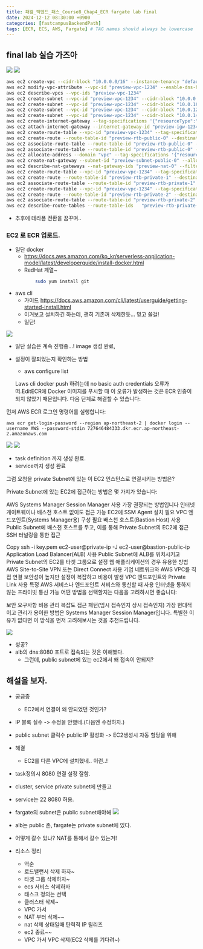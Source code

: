 ```yaml
---
title: 패캠_백엔드_패스_Course8_Chap4_ECR fargate lab final
date: 2024-12-12 08:30:00 +0900
categories: [fastcampusBackendPath]
tags: [ECR, ECS, AWS, Fargate] # TAG names should always be lowercase
---
```


## final lab 실습 가즈아
![](assets/img/posts/2024-12-12-08-30-52.png)
![](assets/img/posts/2024-12-12-08-31-06.png)

```sh
aws ec2 create-vpc --cidr-block "10.0.0.0/16" --instance-tenancy "default" --tag-specifications '{"resourceType":"vpc","tags":[{"key":"Name","value":"ecs-prac-vpc"}]}'
aws ec2 modify-vpc-attribute --vpc-id "preview-vpc-1234" --enable-dns-hostnames '{"value":true}'
aws ec2 describe-vpcs --vpc-ids "preview-vpc-1234"
aws ec2 create-subnet --vpc-id "preview-vpc-1234" --cidr-block "10.0.0.0/20" --availability-zone "ap-northeast-2a" --tag-specifications '{"resourceType":"subnet","tags":[{"key":"Name","value":"ecs-prac-subnet-public1-ap-northeast-2a"}]}'
aws ec2 create-subnet --vpc-id "preview-vpc-1234" --cidr-block "10.0.16.0/20" --availability-zone "ap-northeast-2b" --tag-specifications '{"resourceType":"subnet","tags":[{"key":"Name","value":"ecs-prac-subnet-public2-ap-northeast-2b"}]}'
aws ec2 create-subnet --vpc-id "preview-vpc-1234" --cidr-block "10.0.128.0/20" --availability-zone "ap-northeast-2a" --tag-specifications '{"resourceType":"subnet","tags":[{"key":"Name","value":"ecs-prac-subnet-private1-ap-northeast-2a"}]}'
aws ec2 create-subnet --vpc-id "preview-vpc-1234" --cidr-block "10.0.144.0/20" --availability-zone "ap-northeast-2b" --tag-specifications '{"resourceType":"subnet","tags":[{"key":"Name","value":"ecs-prac-subnet-private2-ap-northeast-2b"}]}'
aws ec2 create-internet-gateway --tag-specifications '{"resourceType":"internet-gateway","tags":[{"key":"Name","value":"ecs-prac-igw"}]}'
aws ec2 attach-internet-gateway --internet-gateway-id "preview-igw-1234" --vpc-id "preview-vpc-1234"
aws ec2 create-route-table --vpc-id "preview-vpc-1234" --tag-specifications '{"resourceType":"route-table","tags":[{"key":"Name","value":"ecs-prac-rtb-public"}]}'
aws ec2 create-route --route-table-id "preview-rtb-public-0" --destination-cidr-block "0.0.0.0/0" --gateway-id "preview-igw-1234"
aws ec2 associate-route-table --route-table-id "preview-rtb-public-0" --subnet-id "preview-subnet-public-0"
aws ec2 associate-route-table --route-table-id "preview-rtb-public-0" --subnet-id "preview-subnet-public-1"
aws ec2 allocate-address --domain "vpc" --tag-specifications '{"resourceType":"elastic-ip","tags":[{"key":"Name","value":"ecs-prac-eip-ap-northeast-2a"}]}'
aws ec2 create-nat-gateway --subnet-id "preview-subnet-public-0" --allocation-id "preview-eipalloc-0" --tag-specifications '{"resourceType":"natgateway","tags":[{"key":"Name","value":"ecs-prac-nat-public1-ap-northeast-2a"}]}'
aws ec2 describe-nat-gateways --nat-gateway-ids "preview-nat-0" --filter '{"Name":"state","Values":["available"]}'
aws ec2 create-route-table --vpc-id "preview-vpc-1234" --tag-specifications '{"resourceType":"route-table","tags":[{"key":"Name","value":"ecs-prac-rtb-private1-ap-northeast-2a"}]}'
aws ec2 create-route --route-table-id "preview-rtb-private-1" --destination-cidr-block "0.0.0.0/0" --nat-gateway-id "preview-nat-0"
aws ec2 associate-route-table --route-table-id "preview-rtb-private-1" --subnet-id "preview-subnet-private-2"
aws ec2 create-route-table --vpc-id "preview-vpc-1234" --tag-specifications '{"resourceType":"route-table","tags":[{"key":"Name","value":"ecs-prac-rtb-private2-ap-northeast-2b"}]}'
aws ec2 create-route --route-table-id "preview-rtb-private-2" --destination-cidr-block "0.0.0.0/0" --nat-gateway-id "preview-nat-0"
aws ec2 associate-route-table --route-table-id "preview-rtb-private-2" --subnet-id "preview-subnet-private-3"
aws ec2 describe-route-tables --route-table-ids   "preview-rtb-private-1" "preview-rtb-private-2"
```
* 추후에 테라폼 전환을 꿈꾸며..

### EC2 로 ECR 업로드.
* 일단 docker
  * https://docs.aws.amazon.com/ko_kr/serverless-application-model/latest/developerguide/install-docker.html
  * RedHat 계열~
    ```sh
        sudo yum install git
    ```
* aws cli
  * 가이드 https://docs.aws.amazon.com/cli/latest/userguide/getting-started-install.html
  * 이거보고 설치하긴 하는데, 괜히 기존꺼 삭제한듯... 믿고 쓸걸!
  * 일단!

![](assets/img/posts/2024-12-12-09-09-25.png)
* 일단 실습은 계속 진행중...! image 생성 완료,
* 설정이 잘되었는지 확인하는 방법
  * aws configure list

  Laws cli docker push 하려는데 no basic auth credentials 오류가 떠.EditECR에 Docker 이미지를 푸시할 때 이 오류가 발생하는 것은 ECR 인증이 되지 않았기 때문입니다. 다음 단계로 해결할 수 있습니다:

먼저 AWS ECR 로그인 명령어를 실행합니다:
```
aws ecr get-login-password --region ap-northeast-2 | docker login --username AWS --password-stdin 727646484333.dkr.ecr.ap-northeast-2.amazonaws.com
```
![](assets/img/posts/2024-12-12-13-15-02.png)
![](assets/img/posts/2024-12-12-13-15-47.png)
* task definition 까지 생성 완료.
* service까지 생성 완료

그럼 요청을 private Subnet에 있는 이 EC2 인스턴스로 연결시키는 방법은?


Private Subnet에 있는 EC2에 접근하는 방법은 몇 가지가 있습니다:

AWS Systems Manager Session Manager 사용
가장 권장되는 방법입니다
인터넷 게이트웨이나 배스천 호스트 없이도 접근 가능
EC2에 SSM Agent 설치 필요
VPC 엔드포인트(Systems Manager용) 구성 필요
배스천 호스트(Bastion Host) 사용
Public Subnet에 배스천 호스트를 두고, 이를 통해 Private Subnet의 EC2에 접근
SSH 터널링을 통한 접근

Copy
ssh -i key.pem ec2-user@private-ip -J ec2-user@bastion-public-ip
Application Load Balancer(ALB) 사용
Public Subnet에 ALB를 위치시키고 Private Subnet의 EC2를 타겟 그룹으로 설정
웹 애플리케이션의 경우 유용한 방법
AWS Site-to-Site VPN 또는 Direct Connect 사용
기업 네트워크와 AWS VPC를 직접 연결
보안성이 높지만 설정이 복잡하고 비용이 발생
VPC 엔드포인트와 Private Link 사용
특정 AWS 서비스나 엔드포인트 서비스와 통신할 때 사용
인터넷을 통하지 않는 프라이빗 통신 가능
어떤 방법을 선택할지는 다음을 고려하시면 좋습니다:

보안 요구사항
비용
관리 복잡도
접근 패턴(임시 접속인지 상시 접속인지)
가장 현대적이고 관리가 용이한 방법은 Systems Manager Session Manager입니다. 특별한 이유가 없다면 이 방식을 먼저 고려해보시는 것을 추천드립니다.


![](assets/img/posts/2024-12-12-21-02-43.png)
* 성공?
* alb의 dns:8080 포트로 접속되는 것은 이해했다.
  * 그런데, public subnet에 있는 ec2에서 왜 접속이 안되지?

## 해설을 보자.
* 궁금증
  * EC2에서 연결이 왜 안되었던 것인가?
* IP 블록 실수 -> 수정을 안했네.(다음엔 수정하자.)
* public subnet 클릭수 public IP 활성화 -> EC2생성시 자동 할당을 위해
* 해결
  * EC2를 다른 VPC에 설치했네.. 이런..!
* task정의시 8080 연결 설정 잘함.
* cluster, service private subnet에 만들고
* service는 22 8080 허용.
* fargate의 subnet은 public subnet해야해
![](assets/img/posts/2024-12-12-21-27-40.png)
* alb는 public 존, fargate는 private subnet에 있다.
* 어떻게 갈수 있냐? NAT를 통해서 갈수 있는거!

* 리소스 정리
  * 역순
  * 로드밸런서 삭제 하자~
  * 타겟 그룹 삭제하자~
  * ecs 서비스 삭제하자
  * 태스크 정의는 선택
  * 클러스터 삭제~
  * VPC 가서
  * NAT 부터 삭제~~
  * nat 삭제 상태일때 탄력적 IP 릴리즈
  * ec2 종료~~
  * VPC 가서 VPC 삭제(EC2 삭제를 기다려~)
